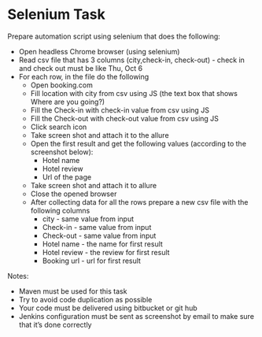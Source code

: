# Selenium Task

Prepare automation script using selenium that does the following:

- Open headless Chrome browser (using selenium)
- Read csv file that has 3 columns (city,check-in, check-out) - check in and check out must be like Thu, Oct 6
- For each row, in the file do the following
  - Open booking.com
  - Fill location with city from csv using JS (the text box that shows Where are you going?)
  - Fill the Check-in with check-in value from csv using JS
  - Fill the Check-out with check-out value from csv using JS
  - Click search icon
  - Take screen shot and attach it to the allure
  - Open the first result and get the following values (according to the screenshot below):
    - Hotel name
    - Hotel review
    - Url of the page
  - Take screen shot and attach it to allure
  - Close the opened browser
  - After collecting data for all the rows prepare a new csv file with the following columns
    - city - same value from input
    - Check-in - same value from input
    - Check-out - same value from input
    - Hotel name - the name for first result
    - Hotel review - the review for first result
    - Booking url - url for first result

Notes:

- Maven must be used for this task
- Try to avoid code duplication as possible
- Your code must be delivered using bitbucket or git hub
- Jenkins configuration must be sent as screenshot by email to make sure that it’s done correctly
